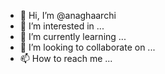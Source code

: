 - 👋 Hi, I’m @anaghaarchi
- 👀 I’m interested in ...
- 🌱 I’m currently learning ...
- 💞️ I’m looking to collaborate on ...
- 📫 How to reach me ...

<!---
anaghaarchi/anaghaarchi is a ✨ special ✨ repository because its `README.md` (this file) appears on your GitHub profile.
You can click the Preview link to take a look at your changes.
--->
